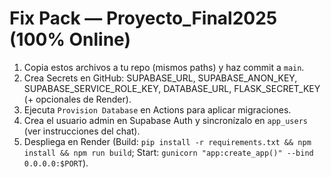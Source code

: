 # Fix Pack — Proyecto_Final2025 (100% Online)

1) Copia estos archivos a tu repo (mismos paths) y haz commit a `main`.
2) Crea Secrets en GitHub: SUPABASE_URL, SUPABASE_ANON_KEY, SUPABASE_SERVICE_ROLE_KEY, DATABASE_URL, FLASK_SECRET_KEY (+ opcionales de Render).
3) Ejecuta `Provision Database` en Actions para aplicar migraciones.
4) Crea el usuario admin en Supabase Auth y sincronízalo en `app_users` (ver instrucciones del chat).
5) Despliega en Render (Build: `pip install -r requirements.txt && npm install && npm run build`; Start: `gunicorn "app:create_app()" --bind 0.0.0.0:$PORT`).
